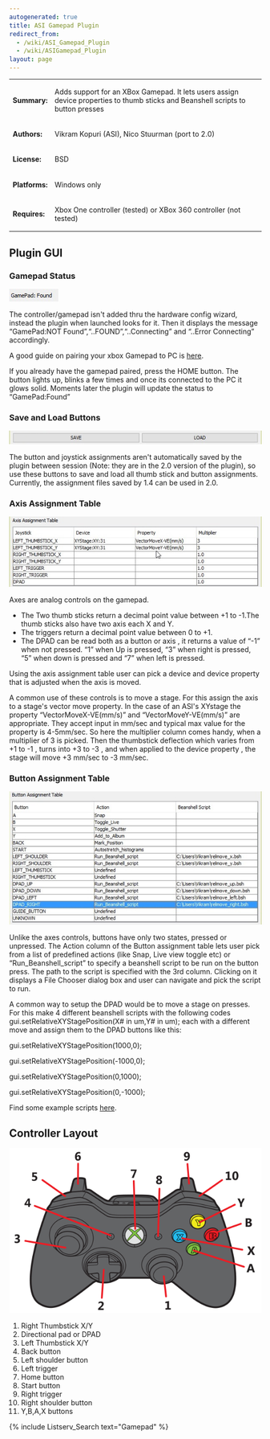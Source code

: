 ```yaml
---
autogenerated: true
title: ASI Gamepad Plugin
redirect_from:
  - /wiki/ASI_Gamepad_Plugin
  - /wiki/ASIGamepad_Plugin
layout: page
---
```




<table>

<tr>

<td markdown="1">

**Summary:**

</td>

<td markdown="1">

Adds support for an XBox Gamepad. It lets users assign device properties
to thumb sticks and Beanshell scripts to button presses

</td>

</tr>

<tr>

<td markdown="1">

**Authors:**

</td>

<td markdown="1">

Vikram Kopuri (ASI), Nico Stuurman (port to 2.0)

</td>

</tr>

<tr>

<td markdown="1">

**License:**

</td>

<td markdown="1">

BSD

</td>

</tr>

<tr>

<td markdown="1">

**Platforms:**

</td>

<td markdown="1">

Windows only

</td>

</tr>

<tr>

<td markdown="1">

**Requires:**

</td>

<td markdown="1">

Xbox One controller (tested) or XBox 360 controller (not tested)

</td>

</tr>

</table>

## Plugin GUI

### Gamepad Status

![](/media/Asi_gamepad_status.jpg)

The controller/gamepad isn't added thru the hardware config wizard,
instead the plugin when launched looks for it. Then it displays the
message “GamePad:NOT Found”,“..FOUND”,“..Connecting” and “..Error
Connecting” accordingly.

A good guide on pairing your xbox Gamepad to PC is
[here](https://support.xbox.com/en-US/xbox-on-windows/accessories/connect-xbox-one-controller-to-pc).

If you already have the gamepad paired, press the HOME button. The
button lights up, blinks a few times and once its connected to the PC it
glows solid. Moments later the plugin will update the status to
“GamePad:Found”

### Save and Load Buttons

![](/media/Asi_gamepad_save_load.jpg)

The button and joystick assignments aren't automatically saved by the
plugin between session (Note: they are in the 2.0 version of the
plugin), so use these buttons to save and load all thumb stick and
button assignments. Currently, the assignment files saved by 1.4 can be
used in 2.0.

### Axis Assignment Table

![](/media/Asi_gamepad_axis_table.jpg)

Axes are analog controls on the gamepad.

  - The Two thumb sticks return a decimal point value between +1 to
    -1.The thumb sticks also have two axis each X and Y.
  - The triggers return a decimal point value between 0 to +1.
  - The DPAD can be read both as a button or axis , it returns a value
    of “-1” when not pressed. “1” when Up is pressed, “3” when right is
    pressed, “5” when down is pressed and “7” when left is pressed.

Using the axis assignment table user can pick a device and device
property that is adjusted when the axis is moved.

A common use of these controls is to move a stage. For this assign the
axis to a stage's vector move property. In the case of an ASI's XYstage
the property “VectorMoveX-VE(mm/s)” and “VectorMoveY-VE(mm/s)” are
appropriate. They accept input in mm/sec and typical max value for the
property is 4-5mm/sec. So here the multiplier column comes handy, when a
multiplier of 3 is picked. Then the thumbstick deflection which varies
from +1 to -1 , turns into +3 to -3 , and when applied to the device
property , the stage will move +3 mm/sec to -3 mm/sec.

### Button Assignment Table

![](/media/Asi_gamepad_button_table.jpeg)

Unlike the axes controls, buttons have only two states, pressed or
unpressed. The Action column of the Button assignment table lets user
pick from a list of predefined actions (like Snap, Live view toggle etc)
or “Run\_Beanshell\_script” to specify a beanshell script to be run on
the button press. The path to the script is specified with the 3rd
column. Clicking on it displays a File Chooser dialog box and user can
navigate and pick the script to run.

A common way to setup the DPAD would be to move a stage on presses. For
this make 4 different beanshell scripts with the following codes
gui.setRelativeXYStagePosition(X\# in um,Y\# in um); each with a
different move and assign them to the DPAD buttons like this:

gui.setRelativeXYStagePosition(1000,0);

gui.setRelativeXYStagePosition(-1000,0);

gui.setRelativeXYStagePosition(0,1000);

gui.setRelativeXYStagePosition(0,-1000);

Find some example scripts
[here](https://www.dropbox.com/s/pfbsw8pgpasrzwk/Dpad_beanscripts.zip?dl=0).

## Controller Layout

![](/media/Xbox_controller_layout_crop.png)

1.  Right Thumbstick X/Y
2.  Directional pad or DPAD
3.  Left Thumbstick X/Y
4.  Back button
5.  Left shoulder button
6.  Left trigger
7.  Home button
8.  Start button
9.  Right trigger
10. Right shoulder button
11. Y,B,A,X buttons

{% include Listserv_Search text="Gamepad" %}
